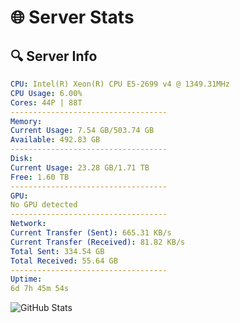 # 🌐 Server Stats
## 🔍 Server Info
```yaml
CPU: Intel(R) Xeon(R) CPU E5-2699 v4 @ 1349.31MHz
CPU Usage: 6.00%
Cores: 44P | 88T
-----------------------------------
Memory:
Current Usage: 7.54 GB/503.74 GB
Available: 492.83 GB
-----------------------------------
Disk:
Current Usage: 23.28 GB/1.71 TB
Free: 1.60 TB
-----------------------------------
GPU:
No GPU detected
-----------------------------------
Network:
Current Transfer (Sent): 665.31 KB/s
Current Transfer (Received): 81.82 KB/s
Total Sent: 334.54 GB
Total Received: 55.64 GB
-----------------------------------
Uptime:
6d 7h 45m 54s
```
![GitHub Stats](https://img.shields.io/badge/Updated-2025-04-26_00:54:42-blue)
